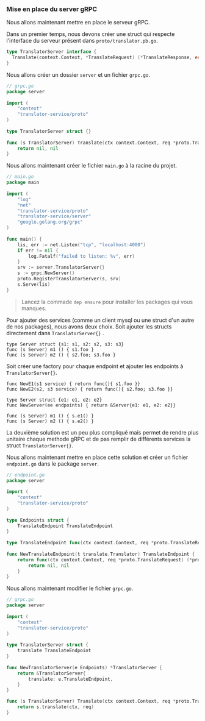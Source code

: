 ### Mise en place du server gRPC
Nous allons maintenant mettre en place le serveur gRPC.

 Dans un premier temps, nous devons créer une struct qui respecte l'interface du serveur présent dans `proto/translator.pb.go`.
```go
type TranslatorServer interface {  
  Translate(context.Context, *TranslateRequest) (*TranslateResponse, error)  
}
```
Nous allons créer un dossier `server` et un fichier `grpc.go`.
```go
// grpc.go
package server  
  
import (  
	"context"  
	"translator-service/proto"
)  
  
type TranslatorServer struct {}  
  
func (s TranslatorServer) Translate(ctx context.Context, req *proto.TranslateRequest) (*proto.TranslateResponse, error) {  
	return nil, nil  
}
```
Nous allons maintenant  créer le fichier `main.go` à la racine du projet.
```go
// main.go
package main  
  
import (  
	"log"  
	"net"  
	"translator-service/proto"
	"translator-service/server"
	"google.golang.org/grpc"
)  
  
func main() {  
	lis, err := net.Listen("tcp", "localhost:4000")  
	if err != nil {  
		log.Fatalf("failed to listen: %v", err)
	}
	srv := server.TranslatorServer{}  
	s := grpc.NewServer()  
	proto.RegisterTranslatorServer(s, srv)  
	s.Serve(lis)  
}
```
>Lancez la commade `dep ensure` pour installer les packages qui vous manques.

Pour ajouter des services (comme un client mysql ou une struct d'un autre de nos packages), nous avons deux choix. Soit ajouter les structs directement dans `TranslatorServer{}` .
```
type Server struct {s1: s1, s2: s2, s3: s3}
func (s Server) m1 () { s1.foo }
func (s Server) m2 () { s2.foo; s3.foo }
```
Soit créer une factory pour chaque endpoint et ajouter les endpoints à `TranslatorServer{}`.
```
func NewE1(s1 service) { return func(){ s1.foo }}
func NewE2(s2, s3 service) { return func(){ s2.foo; s3.foo }}

type Server struct {e1: e1, e2: e2}
func NewServer(ee endpoints) { return &Server{e1: e1, e2: e2}}

func (s Server) m1 () { s.e1() }
func (s Server) m2 () { s.e2() }
```
La deuxième solution est un peu plus compliqué mais permet de rendre plus unitaire chaque methode gRPC et de pas remplir de différents services la struct `TranslatorServer{}`.

Nous allons maintenant mettre en place cette solution et créer un fichier `endpoint.go` dans le package `server`.

```go
// endpoint.go
package server  
  
import (  
	"context"  
	"translator-service/proto"
)  
  
type Endpoints struct {  
	TranslateEndpoint TranslateEndpoint  
}  
  
type TranslateEndpoint func(ctx context.Context, req *proto.TranslateRequest) (*proto.TranslateResponse, error)  
  
func NewTranslateEndpoint(t translate.Translator) TranslateEndpoint {  
	return func(ctx context.Context, req *proto.TranslateRequest) (*proto.TranslateResponse, error) {
		return nil, nil
	}
}
```

Nous allons maintenant modifier le fichier `grpc.go`.
```go
// grpc.go
package server  
  
import (  
	"context"  
	"translator-service/proto"
)  
  
type TranslatorServer struct {  
	translate TranslateEndpoint  
}  
  
func NewTranslatorServer(e Endpoints) *TranslatorServer {  
	return &TranslatorServer{  
		translate: e.TranslateEndpoint,  
	}
}  

func (s TranslatorServer) Translate(ctx context.Context, req *proto.TranslateRequest) (*proto.TranslateResponse, error) {  
	return s.translate(ctx, req)  
}
```
